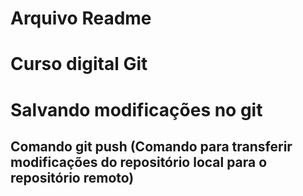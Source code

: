 # Arquivo Readme

# Curso digital Git 
# Salvando modificações no git
 ## Comando git push (Comando para transferir modificações do repositório local para o repositório remoto)
